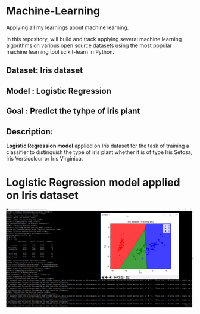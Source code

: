 # Machine-Learning
Applying all my learnings about machine learning.

In this repository, will build and track applying several machine learning algorithms on various open source datasets using the most popular machine learning tool scikit-learn in Python. 

<h2> Dataset: Iris dataset </h2>
<h2> Model  : Logistic Regression </h2>
<h2> Goal   : Predict the tyhpe of iris plant </h2>

<h2> Description: </h2>

<b>Logistic Regression model</b> applied on Iris dataset for the task of training a classifier to distinguish the type of iris plant whether it is of type Iris Setosa, Iris Versicolour or Iris Virginica.

# Logistic Regression model applied on Iris dataset
<div align="center">
  <a href="https://www.youtube.com/watch?v=_n6ZbG8heeg&feature=youtu.be">
  <img src="https://github.com/Manohar11/Machine-Learning/blob/master/Classification%20models/Linear%20models/Logistic%20Regression/Iris_data_classification/Logistic%20Regression_iris_dataset.png" alt="IMAGE ALT TEXT"></a>
</div>
